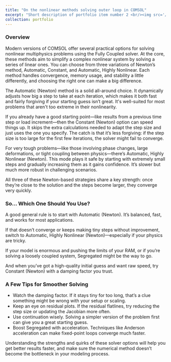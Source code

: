 ```yaml
---
title: "On the nonlinear methods solving outer loop in COMSOL"
excerpt: "Short description of portfolio item number 2 <br/><img src='/images/2025-05-11.png'>"
collection: portfolio
---
```


### Overview

Modern versions of COMSOL offer several practical options for solving nonlinear multiphysics problems using the Fully Coupled solver. At the core, these methods aim to simplify a complex nonlinear system by solving a series of linear ones. You can choose from three variations of Newton’s method, Automatic, Constant, and Automatic, Highly Nonlinear. Each method handles convergence, memory usage, and stability a little differently, and choosing the right one can make a big difference.

The Automatic (Newton) method is a solid all-around choice. It dynamically adjusts how big a step to take at each iteration, which makes it both fast and fairly forgiving if your starting guess isn’t great. It's well-suited for most problems that aren't too extreme in their nonlinearity.

If you already have a good starting point—like results from a previous time step or load increment—then the Constant (Newton) option can speed things up. It skips the extra calculations needed to adapt the step size and just uses the one you specify. The catch is that it’s less forgiving: if the step size is too large for the first few iterations, the solver might fail to converge.

For very tough problems—like those involving phase changes, large deformations, or tight coupling between physics—there’s Automatic, Highly Nonlinear (Newton). This mode plays it safe by starting with extremely small steps and gradually increasing them as it gains confidence. It’s slower but much more robust in challenging scenarios.

All three of these Newton-based strategies share a key strength: once they’re close to the solution and the steps become larger, they converge very quickly.


### So… Which One Should You Use?

A good general rule is to start with Automatic (Newton). It’s balanced, fast, and works for most applications.

If that doesn’t converge or keeps making tiny steps without improvement, switch to Automatic, Highly Nonlinear (Newton)—especially if your physics are tricky.

If your model is enormous and pushing the limits of your RAM, or if you’re solving a loosely coupled system, Segregated might be the way to go.

And when you’ve got a high-quality initial guess and want raw speed, try Constant (Newton) with a damping factor you trust.


### A Few Tips for Smoother Solving

* Watch the damping factor. If it stays tiny for too long, that’s a clue something might be wrong with your setup or scaling.
* Keep an eye on residual plots. If the residual flatlines, try reducing the step size or updating the Jacobian more often.
* Use continuation wisely. Solving a simpler version of the problem first can give you a great starting guess.
* Boost Segregated with acceleration. Techniques like Anderson acceleration can make fixed-point loops converge much faster.

Understanding the strengths and quirks of these solver options will help you get better results faster, and make sure the numerical method doesn’t become the bottleneck in your modeling process.
